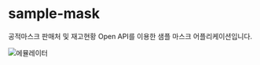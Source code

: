 # sample-mask
공적마스크 판매처 및 재고현황 Open API를 이용한 샘플 마스크 어플리케이션입니다.

![에뮬레이터]([support/sample-mask.png](https://github.com/cubistar/sample-mask/blob/master/support/sample-mask.png?raw=true))
